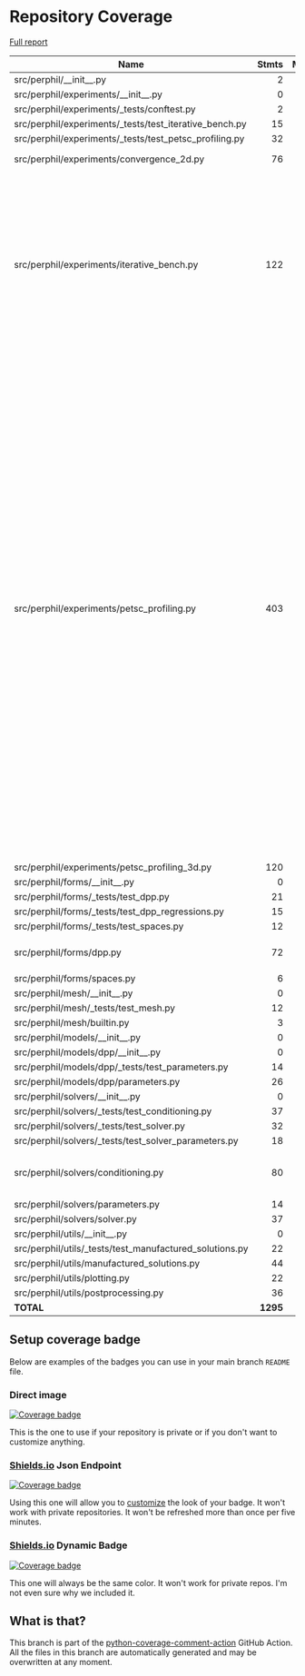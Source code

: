 # Repository Coverage

[Full report](https://htmlpreview.github.io/?https://github.com/volpatto/perphil/blob/python-coverage-comment-action-data/htmlcov/index.html)

| Name                                                       |    Stmts |     Miss |   Cover |   Missing |
|----------------------------------------------------------- | -------: | -------: | ------: | --------: |
| src/perphil/\_\_init\_\_.py                                |        2 |        0 |    100% |           |
| src/perphil/experiments/\_\_init\_\_.py                    |        0 |        0 |    100% |           |
| src/perphil/experiments/\_tests/conftest.py                |        2 |        0 |    100% |           |
| src/perphil/experiments/\_tests/test\_iterative\_bench.py  |       15 |        0 |    100% |           |
| src/perphil/experiments/\_tests/test\_petsc\_profiling.py  |       32 |        0 |    100% |           |
| src/perphil/experiments/convergence\_2d.py                 |       76 |       76 |      0% |    16-183 |
| src/perphil/experiments/iterative\_bench.py                |      122 |       60 |     51% |144-154, 171-188, 216, 227-235, 240, 243-247, 273-287, 315-337, 357-362 |
| src/perphil/experiments/petsc\_profiling.py                |      403 |      220 |     45% |65-66, 77-78, 119-123, 153-181, 203-230, 237, 240-241, 244, 257-272, 295-296, 357-380, 392-417, 429-447, 475-486, 493, 495, 500-521, 595-608, 618, 621-623, 633, 685-692, 698-699, 715, 719, 726-737, 743-755 |
| src/perphil/experiments/petsc\_profiling\_3d.py            |      120 |      120 |      0% |     8-241 |
| src/perphil/forms/\_\_init\_\_.py                          |        0 |        0 |    100% |           |
| src/perphil/forms/\_tests/test\_dpp.py                     |       21 |        0 |    100% |           |
| src/perphil/forms/\_tests/test\_dpp\_regressions.py        |       15 |        0 |    100% |           |
| src/perphil/forms/\_tests/test\_spaces.py                  |       12 |        0 |    100% |           |
| src/perphil/forms/dpp.py                                   |       72 |       21 |     71% |175-205, 229 |
| src/perphil/forms/spaces.py                                |        6 |        0 |    100% |           |
| src/perphil/mesh/\_\_init\_\_.py                           |        0 |        0 |    100% |           |
| src/perphil/mesh/\_tests/test\_mesh.py                     |       12 |        0 |    100% |           |
| src/perphil/mesh/builtin.py                                |        3 |        0 |    100% |           |
| src/perphil/models/\_\_init\_\_.py                         |        0 |        0 |    100% |           |
| src/perphil/models/dpp/\_\_init\_\_.py                     |        0 |        0 |    100% |           |
| src/perphil/models/dpp/\_tests/test\_parameters.py         |       14 |        0 |    100% |           |
| src/perphil/models/dpp/parameters.py                       |       26 |        0 |    100% |           |
| src/perphil/solvers/\_\_init\_\_.py                        |        0 |        0 |    100% |           |
| src/perphil/solvers/\_tests/test\_conditioning.py          |       37 |        0 |    100% |           |
| src/perphil/solvers/\_tests/test\_solver.py                |       32 |        0 |    100% |           |
| src/perphil/solvers/\_tests/test\_solver\_parameters.py    |       18 |        0 |    100% |           |
| src/perphil/solvers/conditioning.py                        |       80 |       37 |     54% |139, 153, 156-218 |
| src/perphil/solvers/parameters.py                          |       14 |        0 |    100% |           |
| src/perphil/solvers/solver.py                              |       37 |        1 |     97% |       113 |
| src/perphil/utils/\_\_init\_\_.py                          |        0 |        0 |    100% |           |
| src/perphil/utils/\_tests/test\_manufactured\_solutions.py |       22 |        0 |    100% |           |
| src/perphil/utils/manufactured\_solutions.py               |       44 |       15 |     66% |     72-94 |
| src/perphil/utils/plotting.py                              |       22 |       22 |      0% |      1-75 |
| src/perphil/utils/postprocessing.py                        |       36 |       36 |      0% |     1-124 |
|                                                  **TOTAL** | **1295** |  **608** | **53%** |           |


## Setup coverage badge

Below are examples of the badges you can use in your main branch `README` file.

### Direct image

[![Coverage badge](https://raw.githubusercontent.com/volpatto/perphil/python-coverage-comment-action-data/badge.svg)](https://htmlpreview.github.io/?https://github.com/volpatto/perphil/blob/python-coverage-comment-action-data/htmlcov/index.html)

This is the one to use if your repository is private or if you don't want to customize anything.

### [Shields.io](https://shields.io) Json Endpoint

[![Coverage badge](https://img.shields.io/endpoint?url=https://raw.githubusercontent.com/volpatto/perphil/python-coverage-comment-action-data/endpoint.json)](https://htmlpreview.github.io/?https://github.com/volpatto/perphil/blob/python-coverage-comment-action-data/htmlcov/index.html)

Using this one will allow you to [customize](https://shields.io/endpoint) the look of your badge.
It won't work with private repositories. It won't be refreshed more than once per five minutes.

### [Shields.io](https://shields.io) Dynamic Badge

[![Coverage badge](https://img.shields.io/badge/dynamic/json?color=brightgreen&label=coverage&query=%24.message&url=https%3A%2F%2Fraw.githubusercontent.com%2Fvolpatto%2Fperphil%2Fpython-coverage-comment-action-data%2Fendpoint.json)](https://htmlpreview.github.io/?https://github.com/volpatto/perphil/blob/python-coverage-comment-action-data/htmlcov/index.html)

This one will always be the same color. It won't work for private repos. I'm not even sure why we included it.

## What is that?

This branch is part of the
[python-coverage-comment-action](https://github.com/marketplace/actions/python-coverage-comment)
GitHub Action. All the files in this branch are automatically generated and may be
overwritten at any moment.